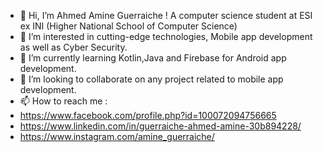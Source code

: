 - 👋 Hi, I’m Ahmed Amine Guerraiche ! A computer science student at ESI ex INI (Higher National School of Computer Science)
- 👀 I’m interested in cutting-edge technologies, Mobile app development as well as Cyber Security.
- 🌱 I’m currently learning Kotlin,Java and Firebase for Android app development.
- 💞️ I’m looking to collaborate on any project related to mobile app development.
- 📫 How to reach me :
- https://www.facebook.com/profile.php?id=100072094756665
- https://www.linkedin.com/in/guerraiche-ahmed-amine-30b894228/
- https://www.instagram.com/amine_guerraiche/
